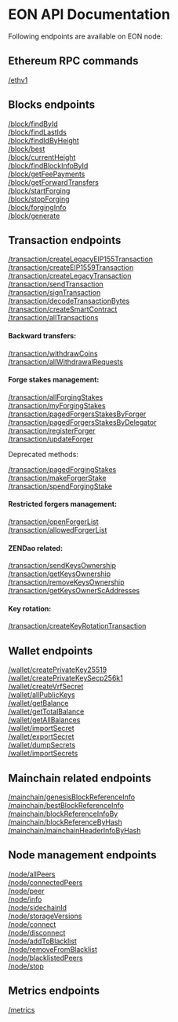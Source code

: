 # EON API Documentation

Following endpoints are available on EON node:


## Ethereum RPC commands

[/ethv1](/doc/api/ethv1/index.md)

## Blocks endpoints 
[/block/findById](/doc/api/block/findById.md)\
[/block/findLastIds](/doc/api/block/findLastIds.md)\
[/block/findIdByHeight](/doc/api/block/findIdByHeight.md)\
[/block/best](/doc/api/block/best.md)\
[/block/currentHeight](/doc/api/block/currentHeight.md)\
[/block/findBlockInfoById](/doc/api/block/findBlockInfoById.md)\
[/block/getFeePayments](/doc/api/block/getFeePayments.md)\
[/block/getForwardTransfers](/doc/api/block/getForwardTransfers.md)\
[/block/startForging](/doc/api/block/startForging.md)\
[/block/stopForging](/doc/api/block/stopForging.md)\
[/block/forgingInfo](/doc/api/block/forgingInfo.md)\
[/block/generate](/doc/api/block/generate.md)

## Transaction endpoints 


[/transaction/createLegacyEIP155Transaction](/doc/api/transaction/createLegacyEIP155Transaction.md)\
[/transaction/createEIP1559Transaction](/doc/api/transaction/createEIP1559Transaction.md)\
[/transaction/createLegacyTransaction](/doc/api/transaction/createLegacyTransaction.md)\
[/transaction/sendTransaction](/doc/api/transaction/sendTransaction.md)\
[/transaction/signTransaction](/doc/api/transaction/signTransaction.md)\
[/transaction/decodeTransactionBytes](/doc/api/transaction/decodeTransactionBytes.md)\
[/transaction/createSmartContract](/doc/api/transaction/createSmartContract.md)\
[/transaction/allTransactions](/doc/api/transaction/allTransactions.md)

#### Backward transfers:

[/transaction/withdrawCoins](/doc/api/transaction/withdrawCoins.md)\
[/transaction/allWithdrawalRequests](/doc/api/transaction/allWithdrawalRequests.md)

#### Forge stakes management:

[/transaction/allForgingStakes](/doc/api/transaction/allForgingStakes.md)\
[/transaction/myForgingStakes](/doc/api/transaction/myForgingStakes.md)\
[/transaction/pagedForgersStakesByForger](/doc/api/transaction/pagedForgersStakesByForger.md)\
[/transaction/pagedForgersStakesByDelegator](/doc/api/transaction/pagedForgersStakesByDelegator.md)\
[/transaction/registerForger](/doc/api/transaction/registerForger.md)\
[/transaction/updateForger](/doc/api/transaction/updateForger.md)

Deprecated methods: 

[/transaction/pagedForgingStakes](/doc/api/transaction/pagedForgingStakes.md)\
[/transaction/makeForgerStake](/doc/api/transaction/makeForgerStake.md)\
[/transaction/spendForgingStake](/doc/api/transaction/spendForgingStake.md)

#### Restricted forgers management:

[/transaction/openForgerList](/doc/api/transaction/openForgerList.md)\
[/transaction/allowedForgerList](/doc/api/transaction/allowedForgerList.md)

#### ZENDao related:

[/transaction/sendKeysOwnership](/doc/api/transaction/sendKeysOwnership.md)\
[/transaction/getKeysOwnership](/doc/api/transaction/getKeysOwnership.md)\
[/transaction/removeKeysOwnership](/doc/api/transaction/removeKeysOwnership.md)\
[/transaction/getKeysOwnerScAddresses](/doc/api/transaction/getKeysOwnerScAddresses.md)

#### Key rotation:

[/transaction/createKeyRotationTransaction](/doc/api/transaction/createKeyRotationTransaction.md) 

## Wallet endpoints

[/wallet/createPrivateKey25519](/doc/api/wallet/createPrivateKey25519.md)\
[/wallet/createPrivateKeySecp256k1](/doc/api/wallet/createPrivateKeySecp256k1.md)\
[/wallet/createVrfSecret](/doc/api/wallet/createVrfSecret.md)\
[/wallet/allPublicKeys](/doc/api/wallet/allPublicKeys.md)\
[/wallet/getBalance](/doc/api/wallet/getBalance.md)\
[/wallet/getTotalBalance](/doc/api/wallet/getTotalBalance.md)\
[/wallet/getAllBalances](/doc/api/wallet/getAllBalances.md)\
[/wallet/importSecret](/doc/api/wallet/importSecret.md)\
[/wallet/exportSecret](/doc/api/wallet/exportSecret.md)\
[/wallet/dumpSecrets](/doc/api/wallet/dumpSecrets.md)\
[/wallet/importSecrets](/doc/api/wallet/importSecrets.md) 

## Mainchain related endpoints
[/mainchain/genesisBlockReferenceInfo](/doc/api/mainchain/genesisBlockReferenceInfo.md)\
[/mainchain/bestBlockReferenceInfo](/doc/api/mainchain/bestBlockReferenceInfo.md)\
[/mainchain/blockReferenceInfoBy](/doc/api/mainchain/blockReferenceInfoBy.md)\
[/mainchain/blockReferenceByHash](/doc/api/mainchain/blockReferenceByHash.md)\
[/mainchain/mainchainHeaderInfoByHash](/doc/api/mainchain/mainchainHeaderInfoByHash.md)

## Node management endpoints

[/node/allPeers](/doc/api/node/allPeers.md)\
[/node/connectedPeers](/doc/api/node/connectedPeers.md)\
[/node/peer](/doc/api/node/peer.md)\
[/node/info](/doc/api/node/info.md)\
[/node/sidechainId](/doc/api/node/sidechainId.md)\
[/node/storageVersions](/doc/api/node/storageVersions.md)\
[/node/connect](/doc/api/node/connect.md)\
[/node/disconnect](/doc/api/node/disconnect.md)\
[/node/addToBlacklist](/doc/api/node/addToBlacklist.md)\
[/node/removeFromBlacklist](/doc/api/node/removeFromBlacklist.md)\
[/node/blacklistedPeers](/doc/api/node/blacklistedPeers.md)\
[/node/stop](/doc/api/node/stop.md)

## Metrics endpoints
[/metrics](/doc/api/metrics/index.md)

